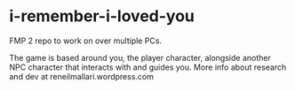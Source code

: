 # i-remember-i-loved-you
 FMP 2 repo to work on over multiple PCs.

 The game is based around you, the player character, alongside another NPC character that interacts with and guides you.
 More info about research and dev at reneilmallari.wordpress.com
